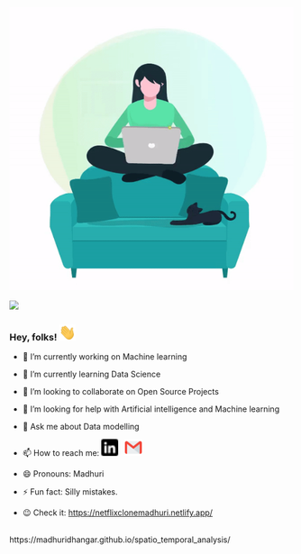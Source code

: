 ![Madhuri Dhangar header](https://github.com/madhuridhangar/madhuridhangar/blob/main/Gif.gif)

![](https://komarev.com/ghpvc/?username=madhuridhangar&color=yellow)
### Hey, folks! <img src="https://github.com/madhuridhangar/madhuridhangar/blob/main/wave.gif" width="30px">

<!--
**madhuridhangar/madhuridhangar** is a ✨ _special_ ✨ repository because its `README.md` (this file) appears on your GitHub profile.

Here are some ideas to get you started:-->

- 🔭 I’m currently working on Machine learning
- 🌱 I’m currently learning Data Science
- 👯 I’m looking to collaborate on Open Source Projects
- 🤔 I’m looking for help with Artificial intelligence and Machine learning
- 💬 Ask me about Data modelling
- 📫 How to reach me:   <a href="https://www.linkedin.com/in/madhuri-dhangar"><img height="30" src="https://github.com/madhuridhangar/madhuridhangar/blob/main/linkedin.png"></a>&nbsp;&nbsp;
      <a href= "mailto:madhuridhangar11@gmail.com"> <img height="30" src="https://github.com/madhuridhangar/madhuridhangar/blob/main/gmail.png"></a>&nbsp;&nbsp;

- 😄 Pronouns: Madhuri
- ⚡ Fun fact: Silly mistakes.

- 😉 Check it: https://netflixclonemadhuri.netlify.app/
<br>
https://madhuridhangar.github.io/spatio_temporal_analysis/

